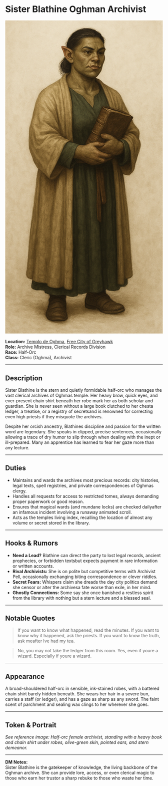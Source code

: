 # Sister Blathine  Oghman Archivist

![Sister Blathine](portrait_sister_blathine_half-orc_oghman_archivist.png)

**Location:** [Templo de Oghma](temple_of_oghma.md), [Free City of Greyhawk](free_city_of_greyhawk.md)  
**Role:** Archive Mistress, Clerical Records Division  
**Race:** Half-Orc  
**Class:** Cleric (Oghma), Archivist

---

## Description

Sister Blathine is the stern and quietly formidable half-orc who manages the vast clerical archives of Oghmas temple. Her heavy brow, quick eyes, and ever-present chain shirt beneath her robe mark her as both scholar and guardian. She is never seen without a large book clutched to her chesta ledger, a treatise, or a registry of secretsand is renowned for correcting even high priests if they misquote the archives.

Despite her orcish ancestry, Blathines discipline and passion for the written word are legendary. She speaks in clipped, precise sentences, occasionally allowing a trace of dry humor to slip through when dealing with the inept or ill-prepared. Many an apprentice has learned to fear her gaze more than any lecture.

---

## Duties

- Maintains and wards the archives most precious records: city histories, legal texts, spell registries, and private correspondences of Oghmas clergy.
- Handles all requests for access to restricted tomes, always demanding proper paperwork or good reason.
- Ensures that magical wards (and mundane locks) are checked dailyafter an infamous incident involving a runaway animated scroll.
- Acts as the temples living index, recalling the location of almost any volume or secret stored in the library.

---

## Hooks & Rumors

- **Need a Lead?** Blathine can direct the party to lost legal records, ancient prophecies, or forbidden textsbut expects payment in rare information or written accounts.
- **Rival Archivists:** She is on polite but competitive terms with Archivist Pell, occasionally exchanging biting correspondence or clever riddles.
- **Secret Fears:** Whispers claim she dreads the day city politics demand she censor or alter the archivesa fate worse than exile, in her mind.
- **Ghostly Connections:** Some say she once banished a restless spirit from the library with nothing but a stern lecture and a blessed seal.

---

## Notable Quotes

> If you want to know what happened, read the minutes. If you want to know why it happened, ask the priests. If you want to know the truth, ask meafter Ive had my tea.

> No, you may not take the ledger from this room. Yes, even if youre a wizard. Especially if youre a wizard.

---

## Appearance

A broad-shouldered half-orc in sensible, ink-stained robes, with a battered chain shirt barely hidden beneath. She wears her hair in a severe bun, carries a staff (or ledger), and has a gaze as sharp as any sword. The faint scent of parchment and sealing wax clings to her wherever she goes.

---

## Token & Portrait

*See reference image: Half-orc female archivist, standing with a heavy book and chain shirt under robes, olive-green skin, pointed ears, and stern demeanor.*

---

**DM Notes:**  
Sister Blathine is the gatekeeper of knowledge, the living backbone of the Oghman archive. She can provide lore, access, or even clerical magic to those who earn her trustor a sharp rebuke to those who waste her time.


















